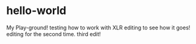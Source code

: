 # hello-world
My Play-ground!
testing how to work with XLR
editing to see how it goes!
editing for the second time.
third edit!
